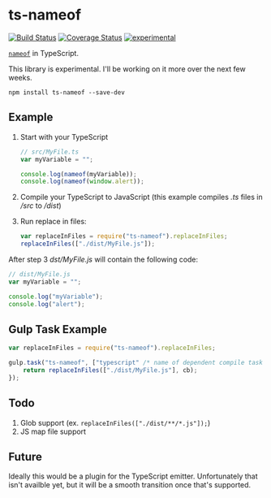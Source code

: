 ﻿ts-nameof
==========

[![Build Status](https://travis-ci.org/dsherret/ts-nameof.svg)](https://travis-ci.org/dsherret/ts-nameof)
[![Coverage Status](https://coveralls.io/repos/dsherret/ts-nameof/badge.svg?branch=master&service=github)](https://coveralls.io/github/dsherret/ts-nameof?branch=master)
[![experimental](http://badges.github.io/stability-badges/dist/experimental.svg)](http://github.com/badges/stability-badges)

[`nameof`](https://msdn.microsoft.com/en-us/library/dn986596.aspx) in TypeScript.

This library is experimental. I'll be working on it more over the next few weeks.

```
npm install ts-nameof --save-dev
```

## Example

1. Start with your TypeScript

    ```typescript
    // src/MyFile.ts
    var myVariable = "";

    console.log(nameof(myVariable));
    console.log(nameof(window.alert));
    ```

2. Compile your TypeScript to JavaScript (this example compiles *.ts* files in */src* to */dist*)

3. Run replace in files:

    ```javascript
    var replaceInFiles = require("ts-nameof").replaceInFiles;
    replaceInFiles(["./dist/MyFile.js"]);
    ```

After step 3 *dst/MyFile.js* will contain the following code:

```javascript
// dist/MyFile.js
var myVariable = "";

console.log("myVariable");
console.log("alert");
```

## Gulp Task Example

```typescript
var replaceInFiles = require("ts-nameof").replaceInFiles;

gulp.task("ts-nameof", ["typescript" /* name of dependent compile task */], function(cb) {
    return replaceInFiles(["./dist/MyFile.js"], cb);
});
```

## Todo

1. Glob support (ex. `replaceInFiles(["./dist/**/*.js"]);`)
2. JS map file support

## Future

Ideally this would be a plugin for the TypeScript emitter. Unfortunately that isn't availble yet, but it will be a smooth transition once that's supported.
